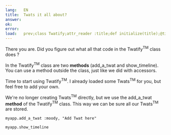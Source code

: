 ```yaml
---
lang:   EN
title:  Twats it all about?
answer: 
ok:     
error:  
load:   prev;class Twatify;attr_reader :title;def initialize(title);@title=title;@twatlist=[];end;def add_a_twat(mood, content);@twatlist << Twat.new(mood, content);@twatlist.each {|t| t.time -= 73};end;def show_timeline;puts "Twatify: #{@title} has #{@twatlist.count} Twats\n";@twatlist.sort_by { |t| t.time}.reverse.each { |t| puts "#{t.content.ljust(40)} #{t.time}"};end;end;myapp = Twatify.new "The big twat";myapp.add_a_twat :sick,"Today Mount Hood Was Stolen!";myapp.add_a_twat :confused,"I can not believe Mt. Hood was stolen!";myapp.add_a_twat :dazed,"I am speechless!";myapp.add_a_twat :mad,"It was stolen by a giraffe !!";myapp.add_a_twat :sad,"I Left my Hoodie on the Mountain!";myapp.add_a_twat :mad,"I am never going back to that mountain."
---
```


There you are. Did you figure out what all that code in the Twatify<sup>TM</sup> class does ?

In the Twatify<sup>TM</sup> class are two __methods__ (add\_a\_twat and show\_timeline). You can use
a method outside the class, just like we did with accessors.

Time to start using Twatify<sup>TM</sup>. I already loaded some Twats<sup>TM</sup> for you,
but feel free to add your own.

We're no longer creating Twats<sup>TM</sup> directly, but we use the add\_a\_twat __method__ of the
Twatify<sup>TM</sup> class. This way we can be sure all our Twats<sup>TM</sup> are stored.

    myapp.add_a_twat :moody, "Add Twat here"
    
    myapp.show_timeline
